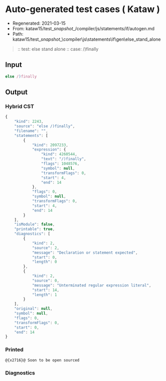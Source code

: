 # Auto-generated test cases ( Kataw )
- Regenerated: 2021-03-15
- From: kataw15/test\__snapshot__/compiler/js/statements/if/autogen.md
- Path: kataw15/test\__snapshot__\compiler\js\statements\if\gen\else_stand_alone
> :: test: else stand alone
> :: case: /)finally
## Input

`````js
else /)finally
`````

## Output

### Hybrid CST

```javascript
{
    "kind": 2243,
    "source": "else /)finally",
    "filename": "",
    "statements": [
        {
            "kind": 2097233,
            "expression": {
                "kind": 4260544,
                "text": "/)finally",
                "flags": 1048576,
                "symbol": null,
                "transformFlags": 0,
                "start": 4,
                "end": 14
            },
            "flags": 0,
            "symbol": null,
            "transformFlags": 0,
            "start": 4,
            "end": 14
        }
    ],
    "isModule": false,
    "printable": true,
    "diagnostics": [
        {
            "kind": 2,
            "source": 2,
            "message": "Declaration or statement expected",
            "start": 0,
            "length": 0
        },
        {
            "kind": 2,
            "source": 0,
            "message": "Unterminated regular expression literal",
            "start": 14,
            "length": 1
        }
    ],
    "original": null,
    "symbol": null,
    "flags": 0,
    "transformFlags": 0,
    "start": 0,
    "end": 14
}
```

### Printed

```javascript
@{x2716}@ Soon to be open sourced
```

### Diagnostics

```javascript

```

